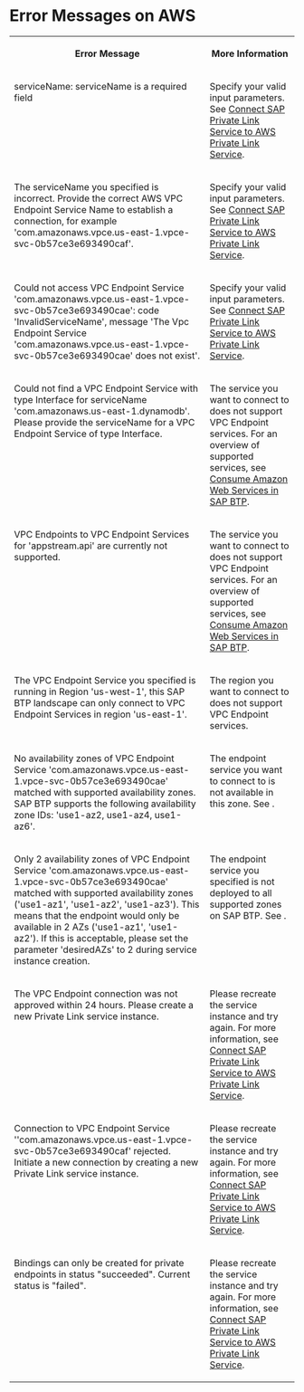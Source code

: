 <!-- loiob4bc64d542ee4b238139a3987a4d1713 -->

# Error Messages on AWS




<table>
<tr>
<th valign="top">

Error Message

</th>
<th valign="top">

More Information

</th>
</tr>
<tr>
<td valign="top">

serviceName: serviceName is a required field

</td>
<td valign="top">

Specify your valid input parameters. See [Connect SAP Private Link Service to AWS Private Link Service](https://developers.sap.com/tutorials/private-link-aws.html).

</td>
</tr>
<tr>
<td valign="top">

The serviceName you specified is incorrect. Provide the correct AWS VPC Endpoint Service Name to establish a connection, for example 'com.amazonaws.vpce.us-east-1.vpce-svc-0b57ce3e693490caf'.

</td>
<td valign="top">

Specify your valid input parameters. See [Connect SAP Private Link Service to AWS Private Link Service](https://developers.sap.com/tutorials/private-link-aws.html).

</td>
</tr>
<tr>
<td valign="top">

Could not access VPC Endpoint Service 'com.amazonaws.vpce.us-east-1.vpce-svc-0b57ce3e693490cae': code 'InvalidServiceName', message 'The Vpc Endpoint Service 'com.amazonaws.vpce.us-east-1.vpce-svc-0b57ce3e693490cae' does not exist'.

</td>
<td valign="top">

Specify your valid input parameters. See [Connect SAP Private Link Service to AWS Private Link Service](https://developers.sap.com/tutorials/private-link-aws.html).

</td>
</tr>
<tr>
<td valign="top">

Could not find a VPC Endpoint Service with type Interface for serviceName 'com.amazonaws.us-east-1.dynamodb'. Please provide the serviceName for a VPC Endpoint Service of type Interface.

</td>
<td valign="top">

The service you want to connect to does not support VPC Endpoint services. For an overview of supported services, see [Consume Amazon Web Services in SAP BTP](using-sap-private-link-service/consume-amazon-web-services-in-sap-btp-5753419.md).

</td>
</tr>
<tr>
<td valign="top">

VPC Endpoints to VPC Endpoint Services for 'appstream.api' are currently not supported.

</td>
<td valign="top">

The service you want to connect to does not support VPC Endpoint services. For an overview of supported services, see [Consume Amazon Web Services in SAP BTP](using-sap-private-link-service/consume-amazon-web-services-in-sap-btp-5753419.md).

</td>
</tr>
<tr>
<td valign="top">

The VPC Endpoint Service you specified is running in Region 'us-west-1', this SAP BTP landscape can only connect to VPC Endpoint Services in region 'us-east-1'.

</td>
<td valign="top">

The region you want to connect to does not support VPC Endpoint services.

</td>
</tr>
<tr>
<td valign="top">

No availability zones of VPC Endpoint Service 'com.amazonaws.vpce.us-east-1.vpce-svc-0b57ce3e693490cae' matched with supported availability zones. SAP BTP supports the following availability zone IDs: 'use1-az2, use1-az4, use1-az6'.

</td>
<td valign="top">

The endpoint service you want to connect to is not available in this zone. See  <?sap-ot O2O class="- topic/xref " href="6d1453baa5fa4e8fb3297e53ceb96bf6.xml" text="" desc="" xtrc="xref:6" xtrf="file:/home/builder/src/dita-all/nbu1622790870513/loioc337387b1cd14803bda2ccf11484b81b_en-US/src/content/localization/en-us/b4bc64d542ee4b238139a3987a4d1713.xml" ?> .

</td>
</tr>
<tr>
<td valign="top">

Only 2 availability zones of VPC Endpoint Service 'com.amazonaws.vpce.us-east-1.vpce-svc-0b57ce3e693490cae' matched with supported availability zones \('use1-az1', 'use1-az2', 'use1-az3'\). This means that the endpoint would only be available in 2 AZs \('use1-az1', 'use1-az2'\). If this is acceptable, please set the parameter 'desiredAZs' to 2 during service instance creation.

</td>
<td valign="top">

The endpoint service you specified is not deployed to all supported zones on SAP BTP. See  <?sap-ot O2O class="- topic/xref " href="6d1453baa5fa4e8fb3297e53ceb96bf6.xml" text="" desc="" xtrc="xref:7" xtrf="file:/home/builder/src/dita-all/nbu1622790870513/loioc337387b1cd14803bda2ccf11484b81b_en-US/src/content/localization/en-us/b4bc64d542ee4b238139a3987a4d1713.xml" ?> .

</td>
</tr>
<tr>
<td valign="top">

The VPC Endpoint connection was not approved within 24 hours. Please create a new Private Link service instance.

</td>
<td valign="top">

Please recreate the service instance and try again. For more information, see [Connect SAP Private Link Service to AWS Private Link Service](https://developers.sap.com/tutorials/private-link-aws.html).

</td>
</tr>
<tr>
<td valign="top">

Connection to VPC Endpoint Service ''com.amazonaws.vpce.us-east-1.vpce-svc-0b57ce3e693490caf' rejected. Initiate a new connection by creating a new Private Link service instance.

</td>
<td valign="top">

Please recreate the service instance and try again. For more information, see [Connect SAP Private Link Service to AWS Private Link Service](https://developers.sap.com/tutorials/private-link-aws.html).

</td>
</tr>
<tr>
<td valign="top">

Bindings can only be created for private endpoints in status "succeeded". Current status is "failed".

</td>
<td valign="top">

Please recreate the service instance and try again. For more information, see [Connect SAP Private Link Service to AWS Private Link Service](https://developers.sap.com/tutorials/private-link-aws.html).

</td>
</tr>
</table>

